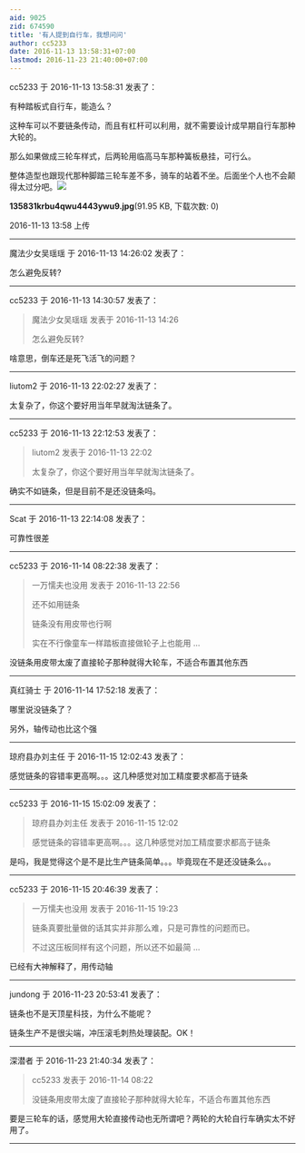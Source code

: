 ```yaml
---
aid: 9025
zid: 674590
title: '有人提到自行车，我想问问'
author: cc5233
date: 2016-11-13 13:58:31+07:00
lastmod: 2016-11-23 21:40:00+07:00
---
```


cc5233 于 2016-11-13 13:58:31 发表了：

有种踏板式自行车，能造么？

这种车可以不要链条传动，而且有杠杆可以利用，就不需要设计成早期自行车那种大轮的。

那么如果做成三轮车样式，后两轮用临高马车那种簧板悬挂，可行么。

整体造型也跟现代那种脚踏三轮车差不多，骑车的站着不坐。后面坐个人也不会颠得太过分吧。![](https://cdn.jsdelivr.net/gh/lzjluzijie/beichao@main/img/135831krbu4qwu4443ywu9.jpg)



**135831krbu4qwu4443ywu9.jpg**(91.95 KB, 下载次数: 0)



2016-11-13 13:58 上传

---------

魔法少女吴瑶瑶 于 2016-11-13 14:26:02 发表了：

怎么避免反转?

---------

cc5233 于 2016-11-13 14:30:57 发表了：

> 魔法少女吴瑶瑶 发表于 2016-11-13 14:26
> 
> 怎么避免反转?



啥意思，倒车还是死飞活飞的问题？

---------

liutom2 于 2016-11-13 22:02:27 发表了：

太复杂了，你这个要好用当年早就淘汰链条了。

---------

cc5233 于 2016-11-13 22:12:53 发表了：

> liutom2 发表于 2016-11-13 22:02
> 
> 太复杂了，你这个要好用当年早就淘汰链条了。



确实不如链条，但是目前不是还没链条吗。

---------

Scat 于 2016-11-13 22:14:08 发表了：

可靠性很差

---------

cc5233 于 2016-11-14 08:22:38 发表了：

> 一万懦夫也没用 发表于 2016-11-13 22:56
> 
> 还不如用链条
> 
> 链条没有用皮带也行啊
> 
> 实在不行像童车一样踏板直接做轮子上也能用 ...



没链条用皮带太废了直接轮子那种就得大轮车，不适合布置其他东西

---------

真红骑士 于 2016-11-14 17:52:18 发表了：

哪里说没链条了？

另外，轴传动也比这个强

---------

琼府县办刘主任 于 2016-11-15 12:02:43 发表了：

感觉链条的容错率更高啊。。。这几种感觉对加工精度要求都高于链条

---------

cc5233 于 2016-11-15 15:02:09 发表了：

> 琼府县办刘主任 发表于 2016-11-15 12:02
> 
> 感觉链条的容错率更高啊。。。这几种感觉对加工精度要求都高于链条



是吗，我是觉得这个是不是比生产链条简单。。。毕竟现在不是还没链条么。。

---------

cc5233 于 2016-11-15 20:46:39 发表了：

> 一万懦夫也没用 发表于 2016-11-15 19:23
> 
> 链条真要批量做的话其实并非那么难，只是可靠性的问题而已。
> 
> 不过这压板同样有这个问题，所以还不如最简 ...



已经有大神解释了，用传动轴

---------

jundong 于 2016-11-23 20:53:41 发表了：

链条也不是天顶星科技，为什么不能呢？

链条生产不是很尖端，冲压滚毛刺热处理装配。OK！

---------

深潜者 于 2016-11-23 21:40:34 发表了：

> cc5233 发表于 2016-11-14 08:22
> 
> 没链条用皮带太废了直接轮子那种就得大轮车，不适合布置其他东西



要是三轮车的话，感觉用大轮直接传动也无所谓吧？两轮的大轮自行车确实太不好用了。

---------

